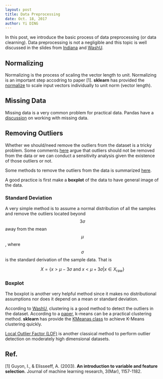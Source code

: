 ```yaml
---
layout: post
title: Data Preprocessing
date: Oct. 18, 2017
author: Yi DING
---
```


In this post, we introduce the basic process of data preprocessing (or data clearning). Data preprocessing is not a negligible and this topic is well discussed in the slides from [Indiana](https://www.cs.indiana.edu/~predrag/classes/2010springi211/week6_m.pdf) and [WashU](http://www.cs.wustl.edu/~zhang/teaching/cs514/Spring11/Data-prep.pdf). 

## Normalizing
Normalizing is the process of scaling the vector length to unit. Normalizing is an important step accodring to paper [1]. **sklearn** has provided the [normalize](http://scikit-learn.org/stable/modules/generated/sklearn.preprocessing.normalize.html) to scale input vectors individually to unit norm (vector length).

## Missing Data

Missing data is a very common problem for practical data. Pandas have a [discussion](https://pandas.pydata.org/pandas-docs/stable/missing_data.html) on working with missing data.

## Removing Outliers

Whether we should/need remove the outliers from the dataset is a tricky problem. Some comments [here](https://stats.stackexchange.com/questions/200534/is-it-ok-to-remove-outliers-from-data/200923) argue that outliers should not be removed from the data or we can conduct a sensitivity analysis given the existence of those outliers or not.

Some methods to remove the outliers from the data is summarized [here](http://d-scholarship.pitt.edu/7948/1/Seo.pdf).

A good practice is first make a **boxplot** of the data to have  general image of the data.

### Standard Deviation
A very simple method is to assume a normal distribution of all the samples and remove the outliers located beyond $$3\sigma$$ away from the mean $$\mu$$, where $$\sigma$$ is the standard derivation of the sample data. That is 

$$X =\{ x>\mu-3\sigma \text{ and }x < \mu+3\sigma | x\in X_{\text{raw}} \}$$

### Boxplot

The boxplot is another very helpful method since it makes no distributional assumptions nor does it depend on a mean or standard deviation.

According to [WashU](http://www.cs.wustl.edu/~zhang/teaching/cs514/Spring11/Data-prep.pdf), clustering is a good method to detect the outliers in the dataset.
According to a [paper](http://pmg.it.usyd.edu.au/outliers.pdf), k-means can be a practical clustering method.
**sklearn** has provide the [KMeanas class](http://scikit-learn.org/stable/modules/generated/sklearn.cluster.KMeans.html) to achieve K-Means clustering quickly.

[Local Outlier Factor (LOF)](http://scikit-learn.org/stable/modules/outlier_detection.html#local-outlier-factor) is another classical method to perform outlier detection on moderately high dimensional datasets.

## Ref.
[1] Guyon, I., & Elisseeff, A. (2003). **An introduction to variable and feature selection**. Journal of machine learning research, 3(Mar), 1157-1182.
